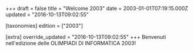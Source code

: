 +++
draft = false
title = "Welcome 2003"
date = 2003-01-01T07:19:15.000Z
updated = "2016-10-13T09:02:55"

[taxonomies]
edition = ["2003"]

[extra]
override_updated = "2016-10-13T09:02:55"
+++
Benvenuti nell'edizione delle OLIMPIADI DI INFORMATICA 2003!

